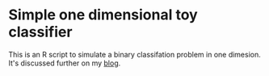 # Simple one dimensional toy classifier

This is an R script to simulate a binary classifation problem in one dimesion.
It's discussed further on my [blog](http://www.prognotes.com).

 


